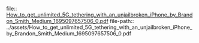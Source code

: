 file:: [How_to_get_unlimited_5G_tethering_with_an_unjailbroken_iPhone_by_Brandon_Smith_Medium_1695097657506_0.pdf](../assets/How_to_get_unlimited_5G_tethering_with_an_unjailbroken_iPhone_by_Brandon_Smith_Medium_1695097657506_0.pdf)
file-path:: ../assets/How_to_get_unlimited_5G_tethering_with_an_unjailbroken_iPhone_by_Brandon_Smith_Medium_1695097657506_0.pdf